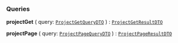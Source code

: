 

### Queries

  
<article>

**projectGet** ( query: [`ProjectGetQueryDTO`](#project-get) ) : [`ProjectGetResultDTO`](#project-get) <br/> 

</article>
<article>

**projectPage** ( query: [`ProjectPageQueryDTO`](#project-page) ) : [`ProjectPageResultDTO`](#project-page) <br/> 

</article>

